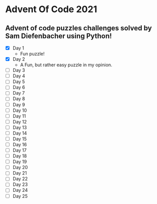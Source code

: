 # Advent Of Code 2021

## Advent of code puzzles challenges solved by Sam Diefenbacher using Python!

- [x] Day 1
    - Fun puzzle!
- [x] Day 2
    - A Fun, but rather easy puzzle in my opinion.
- [ ] Day 3
- [ ] Day 4
- [ ] Day 5
- [ ] Day 6
- [ ] Day 7
- [ ] Day 8 
- [ ] Day 9
- [ ] Day 10
- [ ] Day 11
- [ ] Day 12
- [ ] Day 13
- [ ] Day 14
- [ ] Day 15
- [ ] Day 16
- [ ] Day 17
- [ ] Day 18
- [ ] Day 19
- [ ] Day 20
- [ ] Day 21
- [ ] Day 22
- [ ] Day 23
- [ ] Day 24
- [ ] Day 25
